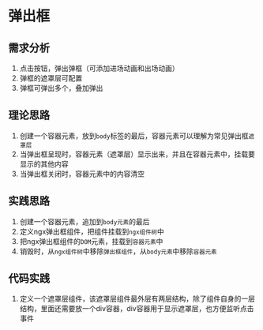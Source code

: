 # 弹出框

## 需求分析

1. 点击按钮，弹出弹框（可添加进场动画和出场动画）
2. 弹框的遮罩层可配置
3. 弹框可弹出多个，叠加弹出  

## 理论思路

1. 创建一个容器元素，放到`body`标签的最后，容器元素可以理解为常见弹出框`遮罩层`
2. 当弹出框呈现时，容器元素（遮罩层）显示出来，并且在容器元素中，挂载要显示的其他内容
3. 当弹出框关闭时，容器元素中的内容清空

## 实践思路

1. 创建一个容器元素，追加到`body元素`的最后
2. 定义ngx弹出框组件，把组件挂载到`ngx组件树`中
3. 把ngx弹出框组件的`DOM`元素，挂载到`容器元素`中
4. 销毁时，从`ngx组件树`中移除`弹出框组件`，从`body元素`中移除`容器元素`


## 代码实践

1. 定义一个遮罩层组件，该遮罩层组件最外层有两层结构，除了组件自身的一层结构，里面还需要放一个div容器，div容器用于显示遮罩层，也方便监听点击事件

